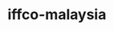 # iffco-malaysia

<!-- Security scan triggered at 2025-09-02 00:57:01 -->

<!-- Security scan triggered at 2025-09-02 01:04:36 -->

<!-- Security scan triggered at 2025-09-02 01:51:02 -->

<!-- Security scan triggered at 2025-09-02 02:31:14 -->

<!-- Security scan triggered at 2025-09-02 03:37:02 -->

<!-- Security scan triggered at 2025-09-02 04:20:54 -->

<!-- Security scan triggered at 2025-09-02 15:06:36 -->

<!-- Security scan triggered at 2025-09-02 15:06:40 -->

<!-- Security scan triggered at 2025-09-09 05:28:56 -->

<!-- Security scan triggered at 2025-09-09 05:29:34 -->

<!-- Security scan triggered at 2025-09-09 05:32:29 -->

<!-- Security scan triggered at 2025-09-09 05:35:10 -->

<!-- Security scan triggered at 2025-09-09 05:38:33 -->

<!-- Security scan triggered at 2025-09-09 05:40:59 -->

<!-- Security scan triggered at 2025-09-09 05:55:44 -->

<!-- Security scan triggered at 2025-09-28 15:31:49 -->

<!-- Security scan triggered at 2025-09-28 15:32:25 -->

<!-- Security scan triggered at 2025-09-28 15:35:25 -->

<!-- Security scan triggered at 2025-09-28 15:38:17 -->

<!-- Security scan triggered at 2025-09-28 15:44:00 -->

<!-- Security scan triggered at 2025-09-28 15:49:22 -->

<!-- Security scan triggered at 2025-09-28 16:05:54 -->
